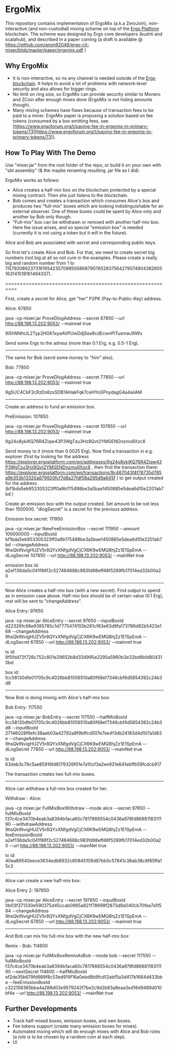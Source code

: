 # ErgoMix


This repository contains implementation of ErgoMix (a.k.a ZeroJoin), non-interactive (and non-custodial) mixing scheme on top of the [Ergo Platform](https://ergoplatform.org/en/) blockchain.
The scheme was designed by Ergo core developers (kushti and scalahub), and described in a paper coming (a draft is available @ https://github.com/anon92048/ergo-cli-mixer/blob/master/paper/ergomix.pdf )

## Why ErgoMix


* It is non-interactive, so no any channel is needed outside of the [Ergo blockchain](https://ergoplatform.org/en/). It helps to avoid a lot of problems with network-level security and also allows for bigger rings.
* No limit on ring size, so ErgoMix can provide security similar to Monero and ZCoin after enough mixes done (ErgoMix is not hiding amounts though).
* Many mixing schemes have flaws because of transaction fees to be paid to a miner. ErgoMix paper is proposing a solution based on 
fee tokens (consumed by a box emitting fees, see [https://www.ergoforum.org/t/paying-fee-in-ergomix-in-primary-tokens/73](https://www.ergoforum.org/t/paying-fee-in-ergomix-in-primary-tokens/73)). 

## How To Play With The Demo

Use "mixer.jar" from the root folder of the repo, or build it on your own with "sbt assembly" (& the maybe renaming resulting .jar file as I did).

ErgoMix works as follows:

* Alice creates a half-mix box on the blockchain protected by a special mixing contract. Then she just listens to the blockchain.
* Bob comes and creates a transaction which consumes Alice's box and produces two "full-mix" boxes which are looking indistinguishable for an external observer. One of these boxes could be spent by Alice only and another by Bob only though.
* "Full-mix" box can be withdrawn or remixed with another half-mix box. Here fee issue arises, and so special "emission box" is needed (currently it is not using a token but it will in the future).

Alice and Bob are associated with secret and corresponding public keys.

So first let's create Alice and Bob. For that, we need to create secret big numbers (not big at all so not cure in the examples. Please create a really big and random number from 1 to 115792089237316195423570985008687907852837564279074904382605163141518161494337). 


==========================================================

First, create a secret for Alice, get "her" P2PK (Pay-to-Public-Key) address.

Alice: 67850

java -cp mixer.jar ProveDlogAddress --secret 67850 --url http://88.198.13.202:9053/ --mainnet true

9i5hNNhtJL2Typ2HGK1xyaAVPUwDdjSea9cdEcwnPiTusmwJNWx


Send some Ergs to the adress (more than 0.1 Erg, e.g. 0.5-1 Erg).

---------------------------------------------------------------------------------------------------

The same for Bob (send some money to "him" also).

Bob: 77850

java -cp mixer.jar ProveDlogAddress --secret 77850 --url http://88.198.13.202:9053/ --mainnet true

9g5UC4CbF2cRzDs6zsSDB1AHakFqk7ceHYoGPnydagG4a4aiiAM

---------------------------------------------------------------------------------------------------

Create an address to fund an emission box.

PreEmission: 107850

java -cp mixer.jar ProveDlogAddress --secret 107850 --url http://88.198.13.202:9053/ --mainnet true

9g24o8ykiKQ76R4Ziqw43P3WgTzu3Hz8Qvt2YMGENDnzmo8Xzc8

Send money to it (more than 0.0025 Erg). Now find a transaction in e.g. explorer (first by  looking for the address https://explorer.ergoplatform.com/en/addresses/9g24o8ykiKQ76R4Ziqw43P3WgTzu3Hz8Qvt2YMGENDnzmo8Xzc8 , then find the transaction there: https://explorer.ergoplatform.com/en/transactions/9c467043f4f78735d785a9b353b13320a879920fcf7d8a27fdf58a295d9a645f ) to get output created for the address (bf1bda5eb953305323ff0a9b175498be3a5bae1450885e5dea6d10e2201ab7bd )


Create an emission box with the output created. Set amount to be not less than 1500000. "dlogSecret" is a secret for the previous address.

Emission box secret: 111950

java -cp mixer.jar NewFeeEmissionBox --secret 111950 --amount 100000000 --inputBoxId bf1bda5eb953305323ff0a9b175498be3a5bae1450885e5dea6d10e2201ab7bd --changeAddress 9hsQktNvigHUZV5r8QYxXNfgdVgCjCX6K9wEMQ8hjZz1E1SpEmA --dLogSecret 107850 --url http://88.198.13.202:9053/ --mainNet true

emission box id: a2ef136da5c041f86f2c527484688c983fd98eff48f5289fb17014ed32b00a20

---------------------------------------------------------------------------------------------------

Now Alice creates a half-mix box (with a new secret). Find output to spend as in emission case above. Half-mix box should be of certain value (0.1 Erg), rest will be sent to "changeAddress".

Alice Entry: 97650

java -cp mixer.jar AliceEntry --secret 97650 --inputBoxId d22326fc68e9385785c1d7775474155b261cf83e63d9fa173786d82b5423e168 --changeAddress 9hsQktNvigHUZV5r8QYxXNfgdVgCjCX6K9wEMQ8hjZz1E1SpEmA --dLogSecret 67850 --url http://88.198.13.202:9053/ --mainnet true

tx id: 8f5fdd72f726c752c801e29652b8d334995e2295a5960b3e32bd6bfd804310bd

box id: fcc58130dfe01705c9c4026bb81056510a80f68ef7346cbf6d5854392c24b3d8

----------------------------------------------------------------------------------------------------


Now Bob is doing mixing with Alice's half-mix box:

Bob Entry: 117550

java -cp mixer.jar BobEntry --secret 117550 --halfMixBoxId fcc58130dfe01705c9c4026bb81056510a80f68ef7346cbf6d5854392c24b3d8 --inputBoxId 27146028f9efc38aeb03a42792a8f9bffcd507e7ee4f3db24183d4d107a1d63e --changeAddress 9hsQktNvigHUZV5r8QYxXNfgdVgCjCX6K9wEMQ8hjZz1E1SpEmA --dLogSecret 77850 --url http://88.198.13.202:9053/ --mainNet true

tx id: 63deb3c79c5ae85916fd8179326f01e7a10cf3a2ee931e641ebffb59fcdcb917

The transaction creates two full-mix boxes.

-----------------------------------------------------------------------------------------------------

Alice can withdraw a full-mix box created for her. 

Withdraw - Alice:

java -cp mixer.jar FullMixBoxWithdraw --mode alice --secret 97650 --fullMixBoxId f37c4ce3470b4eab3a8394b1aca60c7817866554c0436a978fd8688118311190 --withdrawAddress 9hsQktNvigHUZV5r8QYxXNfgdVgCjCX6K9wEMQ8hjZz1E1SpEmA --feeEmissionBoxId a2ef136da5c041f86f2c527484688c983fd98eff48f5289fb17014ed32b00a20 --url http://88.198.13.202:9053/ --mainNet true

tx id: 40ea89540eece3634edb8932c60845109d87bb5c57841c38ab38c8f85ffa15c3

------------------------------------------------------------------------------------------------------

Alice can create a new half-mix box:

Alice Entry 2: 197650

java -cp mixer.jar AliceEntry --secret 197650 --inputBoxId 0b03f371330e590375d45ccab0965a821f78699f2873d9a040cb70fea7a1f584 --changeAddress 9hsQktNvigHUZV5r8QYxXNfgdVgCjCX6K9wEMQ8hjZz1E1SpEmA --dLogSecret 67850 --url http://88.198.13.202:9053/ --mainnet true

------------------------------------------------------------------------------------------------------

And Bob can mix his full-mix box with the new half-mix box: 

Remix - Bob: 114600

java -cp mixer.jar FullMixBoxRemixAsBob --mode bob --secret 117550 --fullMixBoxId f37c4ce3470b4eab3a8394b1aca60c7817866554c0436a978fd8688118311190 --nextSecret 114600 --halfMixBoxId ef2de35b679fd689f8c53ed919f16a0ebd8b9fcd12abf5a3d417b1664d433bbe  --feeEmissionBoxId c322158365bba4a288d03e9579242f7be2c9d2b83a8eaa3ed16d9489d010bf4e --url http://88.198.13.202:9053/ --mainNet true


## Further Developments

* Track half-mixed boxes, emission boxes, and own boxes.
* Fee tokens support (create many emission boxes for mixes).
* Automated mixing which will do enough mixes with Alice and Bob roles (a role is to be chosen by a random coin at each step). 
* UI

